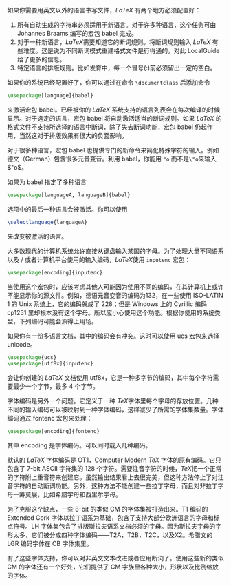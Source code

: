 如果你需要用英文以外的语言书写文件，$LaTeX$ 有两个地方必须配置好：

1. 所有自动生成的字符串必须适用于新语言。对于许多种语言，这个任务可由 Johannes Braams 编写的宏包 babel 完成。
2. 对于一种新语言，$LaTeX$需要知道它的断词规则。将断词规则输入 $LaTeX$ 有些难度。这是说为不同断词模式重建格式文件是行得通的。对此 LocalGuide 给了更多的信息。
3. 特定语言的排版规则。比如发育中，每一个冒号(:)前必须留出一定的空白。

如果你的系统已经配置好了，你可以通过在命令 `\documentclass` 后添加命令

```latex
\usepackage[language]{babel}
```

来激活宏包 babel。已经被你的 $LaTeX$ 系统支持的语言列表会在每次编译的时候显示。对于选定的语言，宏包 babel 将自动激活适当的断词规则。如果 $LaTeX$ 的格式文件不支持所选择的语言中断词，除了失去断词功能，宏包 babel 仍起作用，当然这对于排版效果有很大的负面影响。

对于很多种语言，宏包 babel 也提供专门的新命令来简化特殊字符的输入。例如德文（German）包含很多元音变音。利用 babel，你能用 `"o` 而不是`\"o`来输入$"o$。

如果为 babel 指定了多种语言

```latex
\usepackage[languageA, languageB]{babel}
```

选项中的最后一种语言会被激活。你可以使用

```latex
\selectlanguage{languageA}
```

来改变被激活的语言。

大多数现代的计算机系统允许直接从键盘输入某国的字母。为了处理大量不同语系以及 / 或者计算机平台使用的输入编码，$LaTeX$使用 `inputenc` 宏包：

```latex
\usepackage[encoding]{inputenc}
```

当使用这个宏包时，应该考虑其他人可能因为使用不同的编码，在其计算机上或许不能显示你的源文件。例如，德语元音变音的编码为132，在一些使用 ISO-LATIN 1 的 Unix 系统上，它的编码就成了 228；但是 Windows 上的 Cyrillic 编码 cp1251 里却根本没有这个字母。所以应小心使用这个功能。根据你使用的系统类型，下列编码可能会派得上用场。

如果你有一份多语言文档，其中的编码会有冲突。这时可以使用 ucs 宏包来选择 unicode。

```latex
\usepackage{ucs}
\usepackage[utf8x]{inputenc}
```

会让你创建的 $LaTeX$ 文档使用 utf8x，它是一种多字节的编码，其中每个字符需要最少一个字节，最多 4 个字节。

字体编码是另外一个问题。它定义于一种 $TeX$字体里每个字母的存放位置。几种不同的输入编码可以被映射到一种字体编码，这样减少了所需的字体集数量。字体编码通过 fontenc 宏包来处理：

```latex
\usepackage[encoding]{fontenc}
```

其中 encoding 是字体编码。可以同时载入几种编码。

默认的 $LaTeX$ 字体编码是 OT1，Computer Modern $TeX$ 字体的原有编码。它只包含了 7-bit ASCII 字符集的 128 个字符。需要注音字符的时候，$TeX$把一个正常的字符附上重音符来创建它。虽然输出结果看上去很完美，但这种方法停止了对注音字符的自动断词功能。另外，这种方法不能创建一些拉丁字母，而且对非拉丁字母一筹莫展，比如希腊字母和西里尔字母。

为了克服这个缺点，一些 8-bit 的类似 CM 的字体集被打造出来。T1 编码的 Extended Cork 字体以拉丁语系为基础，包含了支持大部分欧洲语言的字母和标点符号。LH 字体集包含了排版斯拉夫语系文档必须的字母。因为斯拉夫字母的字形太多，它们被分成四种字体编码——T2A，T2B，T2C，以及X2。希腊文的 LGR 编码字体在 CB 字体集里。

有了这些字体支持，你可以对非英文文本改进或者应用断词了。使用这些新的类似 CM 的字体还有一个好处，它们提供了 CM 字族里各种大小，形状以及比例缩放的字体。